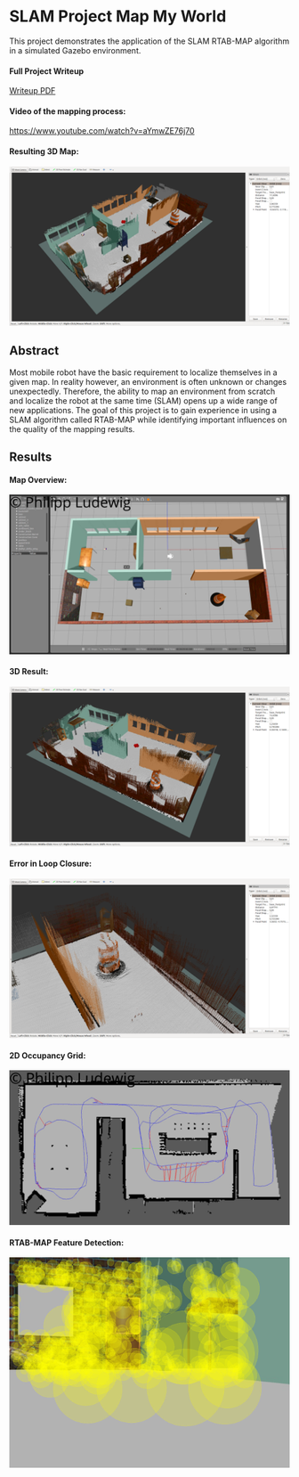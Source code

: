 # SLAM Project Map My World
This project demonstrates the application of the SLAM RTAB-MAP algorithm in a simulated Gazebo environment.

#### Full Project Writeup
[Writeup PDF](http://pioneerlabs.de/wp-content/uploads/2019/04/Map-My-World-Writeup.pdf)

#### Video of the mapping process:
https://www.youtube.com/watch?v=aYmwZE76j70

#### Resulting 3D Map:
![3DMap](Results/Images/customMap_3D_view2.png "ALT")

## Abstract
Most mobile robot have the basic requirement to localize themselves in a given map. In reality however, an environment is often unknown or changes unexpectedly. Therefore, the ability to map an environment from scratch and localize the robot at the same time (SLAM) opens up a wide range of new applications. The goal of this project is to gain experience in using a SLAM algorithm called RTAB-MAP while identifying important influences on the quality of the mapping results.

## Results
#### Map Overview:
![Overview](Results/Images/customMap_Overview.png "ALT")

#### 3D Result:
![3DMap1](Results/Images/customMap_3D_view1.png "ALT")

#### Error in Loop Closure:
![3DMap](Results/Images/customMap_3D_matchingError.png "ALT")

#### 2D Occupancy Grid:
![3DMap](Results/Images/kitchenMap_2D_occupancyGrid.png "ALT")

#### RTAB-MAP Feature Detection:
![3DMap](Results/Images/customMap_features_highCount.png "ALT")
